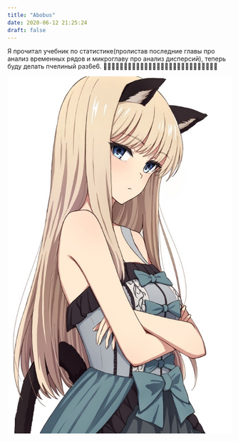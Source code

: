 ```yaml
---
title: "Abobus"
date: 2020-06-12 21:25:24
draft: false
---
```


Я прочитал учебник по статистике(пролистав последние главы про анализ временных рядов и микроглаву про анализ дисперсий), теперь буду делать пчелиный раз6е6.
🐝🐝🐝🐝🐝🐝🐝🐝🐝🐝🐝🐝🐝🐝🐝🐝🐝🐝🐝🐝🐝🐝🐝🐝🐝🐝🐝🐝

![](/img/vk/UOxp9wXwJuc.jpg)
